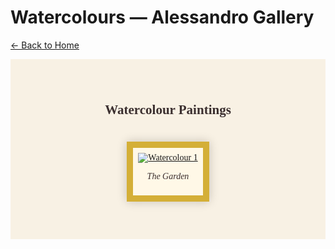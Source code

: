 # Watercolours — Alessandro Gallery

[← Back to Home](README.md)

<div style="background-color:#f8f1e4; color:#3b2f2f; font-family:'Garamond', serif; padding:40px; text-align:center;">

## Watercolour Paintings

<div style="display:flex; flex-wrap:wrap; justify-content:center;">

<div style="display:inline-block; border:10px solid #d4af37; padding:8px; margin:20px; box-shadow:0 0 15px rgba(0,0,0,0.2); background-color:#fff8e7;">
  <a href="images/watercolour1.jpg" target="_blank">
    <img src="images/watercolour1.jpg" alt="Watercolour 1" style="max-width:300px; display:block;">
  </a>
  <p style="text-align:center; font-style:italic;">The Garden</p>
</div>

</div>
</div>
